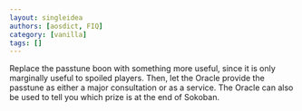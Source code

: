 ```yaml
---
layout: singleidea
authors: [aosdict, FIQ]
category: [vanilla]
tags: []
---
```

Replace the passtune boon with something more useful, since it is only marginally useful to spoiled players. Then, let the Oracle provide the passtune as either a major consultation or as a service. The Oracle can also be used to tell you which prize is at the end of Sokoban.
